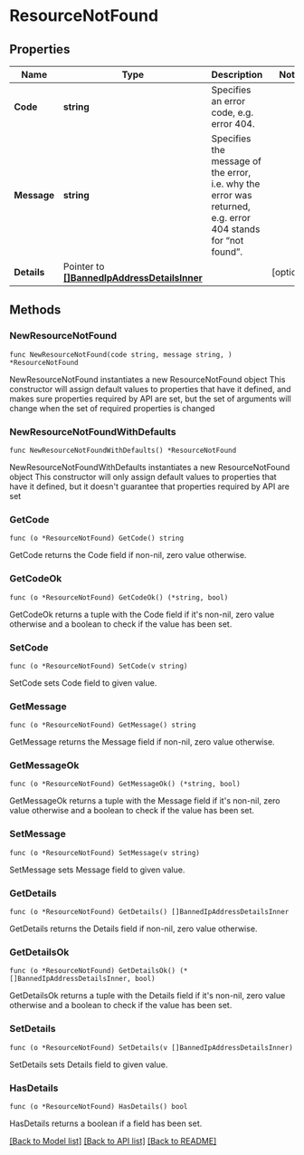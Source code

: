 # ResourceNotFound

## Properties

Name | Type | Description | Notes
------------ | ------------- | ------------- | -------------
**Code** | **string** | Specifies an error code, e.g. error 404. | 
**Message** | **string** | Specifies the message of the error, i.e. why the error was returned, e.g. error 404 stands for “not found”. | 
**Details** | Pointer to [**[]BannedIpAddressDetailsInner**](BannedIpAddressDetailsInner.md) |  | [optional] 

## Methods

### NewResourceNotFound

`func NewResourceNotFound(code string, message string, ) *ResourceNotFound`

NewResourceNotFound instantiates a new ResourceNotFound object
This constructor will assign default values to properties that have it defined,
and makes sure properties required by API are set, but the set of arguments
will change when the set of required properties is changed

### NewResourceNotFoundWithDefaults

`func NewResourceNotFoundWithDefaults() *ResourceNotFound`

NewResourceNotFoundWithDefaults instantiates a new ResourceNotFound object
This constructor will only assign default values to properties that have it defined,
but it doesn't guarantee that properties required by API are set

### GetCode

`func (o *ResourceNotFound) GetCode() string`

GetCode returns the Code field if non-nil, zero value otherwise.

### GetCodeOk

`func (o *ResourceNotFound) GetCodeOk() (*string, bool)`

GetCodeOk returns a tuple with the Code field if it's non-nil, zero value otherwise
and a boolean to check if the value has been set.

### SetCode

`func (o *ResourceNotFound) SetCode(v string)`

SetCode sets Code field to given value.


### GetMessage

`func (o *ResourceNotFound) GetMessage() string`

GetMessage returns the Message field if non-nil, zero value otherwise.

### GetMessageOk

`func (o *ResourceNotFound) GetMessageOk() (*string, bool)`

GetMessageOk returns a tuple with the Message field if it's non-nil, zero value otherwise
and a boolean to check if the value has been set.

### SetMessage

`func (o *ResourceNotFound) SetMessage(v string)`

SetMessage sets Message field to given value.


### GetDetails

`func (o *ResourceNotFound) GetDetails() []BannedIpAddressDetailsInner`

GetDetails returns the Details field if non-nil, zero value otherwise.

### GetDetailsOk

`func (o *ResourceNotFound) GetDetailsOk() (*[]BannedIpAddressDetailsInner, bool)`

GetDetailsOk returns a tuple with the Details field if it's non-nil, zero value otherwise
and a boolean to check if the value has been set.

### SetDetails

`func (o *ResourceNotFound) SetDetails(v []BannedIpAddressDetailsInner)`

SetDetails sets Details field to given value.

### HasDetails

`func (o *ResourceNotFound) HasDetails() bool`

HasDetails returns a boolean if a field has been set.


[[Back to Model list]](../README.md#documentation-for-models) [[Back to API list]](../README.md#documentation-for-api-endpoints) [[Back to README]](../README.md)



